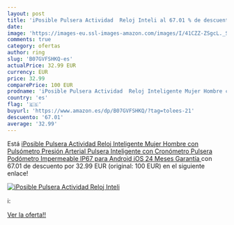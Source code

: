 ```yaml
---
layout: post
title: 'iPosible Pulsera Actividad  Reloj Inteli al 67.01 % de descuento'
date: 
image: 'https://images-eu.ssl-images-amazon.com/images/I/41CZZ-ZSgcL._SL200_.jpg'
comments: true
category: ofertas
author: ring
slug: 'B07GVFSHKQ-es'
actualPrice: 32.99 EUR
currency: EUR
price: 32.99
comparePrice: 100 EUR
prodname: 'iPosible Pulsera Actividad  Reloj Inteligente Mujer Hombre con Pulsómetro Presión Arterial Pulsera Inteligente con Cronómetro Pulsera Podómetro Impermeable IP67 para Android iOS 24 Meses Garantía '
country: 'es'
flag: '🇪🇸'
buyurl: 'https://www.amazon.es/dp/B07GVFSHKQ/?tag=tolees-21'
descuento: '67.01'
average: '32.99'
---
```


Está [iPosible Pulsera Actividad  Reloj Inteligente Mujer Hombre con Pulsómetro Presión Arterial Pulsera Inteligente con Cronómetro Pulsera Podómetro Impermeable IP67 para Android iOS 24 Meses Garantía ](https://www.amazon.es/dp/B07GVFSHKQ/?tag=tolees-21) con 67.01 de descuento por 32.99 EUR (original: 100 EUR) en el siguiente enlace!

[![iPosible Pulsera Actividad  Reloj Inteli](https://images-eu.ssl-images-amazon.com/images/I/41CZZ-ZSgcL._SL200_.jpg)](https://www.amazon.es/dp/B07GVFSHKQ/?tag=tolees-21)

ℹ️:


[Ver la oferta!!](https://www.amazon.es/dp/B07GVFSHKQ/?tag=tolees-21)
